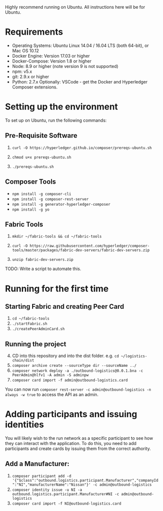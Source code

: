 Highly recommend running on Ubuntu. All instructions here will be for Ubuntu.

# Requirements
* Operating Systems: Ubuntu Linux 14.04 / 16.04 LTS (both 64-bit), or Mac OS 10.12
* Docker Engine: Version 17.03 or higher
* Docker-Compose: Version 1.8 or higher
* Node: 8.9 or higher (note version 9 is not supported)
* npm: v5.x
* git: 2.9.x or higher
* Python: 2.7.x
Optionally: VSCode - get the Docker and Hyperledger Composer extensions.

# Setting up the environment
To set up on Ubuntu, run the following commands:

## Pre-Requisite Software
1. `curl -O https://hyperledger.github.io/composer/prereqs-ubuntu.sh`
2. `chmod u+x prereqs-ubuntu.sh`

3. `./prereqs-ubuntu.sh`

## Composer Tools 
* `npm install -g composer-cli`
* `npm install -g composer-rest-server`
* `npm install -g generator-hyperledger-composer`
* `npm install -g yo`

## Fabric Tools
1. `mkdir ~/fabric-tools && cd ~/fabric-tools`

2. `curl -O https://raw.githubusercontent.com/hyperledger/composer-tools/master/packages/fabric-dev-servers/fabric-dev-servers.zip`
3. `unzip fabric-dev-servers.zip`

TODO: Write a script to automate this.

# Running for the first time
## Starting Fabric and creating Peer Card
1. `cd ~/fabric-tools`
2. `./startFabric.sh`
3. `./createPeerAdminCard.sh`

## Running the project
4. CD into this repository and into the dist folder. e.g. `cd ~/logistics-chain/dist`
5. `composer archive create --sourceType dir --sourceName ../`
6. `composer network deploy -a ./outbound-logistics@0.0.1.bna -c PeerAdmin@hlfv1 -A admin -S adminpw`
7. `composer card import -f admin@outbound-logistics.card`

You can now run `composer rest-server -c admin@outbound-logistics -n always -w true` to access the API as an admin. 

# Adding participants and issuing identities
You will likely wish to the run network as a specific participant to see how they can interact with the application. To do this, you need to add participants and create cards by issuing them from the correct authority. 

## Add a Manufacturer: 
1. `composer participant add -d '{"$class":"outbound.logistics.participant.Manufacturer","companyId":"NI","manufacturerName":"Nissan"}' -c admin@outbound-logistics`
2. `composer identity issue -u NI -a outbound.logistics.participant.Manufacturer#NI -c admin@outbound-logistics`
3. `composer card import -f NI@outbound-logistics.card`
 
